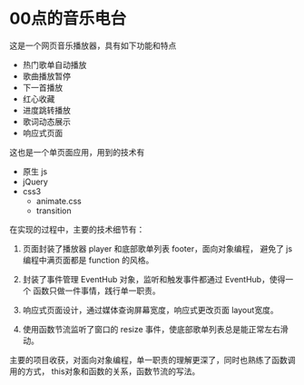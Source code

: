 # 00点的音乐电台

这是一个网页音乐播放器，具有如下功能和特点
- 热门歌单自动播放
- 歌曲播放暂停
- 下一首播放
- 红心收藏
- 进度跳转播放
- 歌词动态展示
- 响应式页面


这也是一个单页面应用，用到的技术有
- 原生 js
- jQuery
- css3
    - animate.css
    - transition 

在实现的过程中，主要的技术细节有：

1. 页面封装了播放器 player 和底部歌单列表 footer，面向对象编程，
避免了 js 编程中满页面都是 function 的风格。

2. 封装了事件管理 EventHub 对象，监听和触发事件都通过 EventHub，使得一个
函数只做一件事情，践行单一职责。

3. 响应式页面设计，通过媒体查询屏幕宽度，响应式更改页面 layout宽度。

4. 使用函数节流监听了窗口的 resize 事件，使底部歌单列表总是能正常左右滑动。

主要的项目收获，对面向对象编程，单一职责的理解更深了，同时也熟练了函数调用的方式，
this对象和函数的关系，函数节流的写法。
